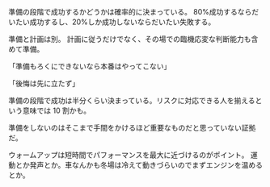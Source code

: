 準備の段階で成功するかどうかは確率的に決まっている。
80%成功するならだいたい成功するし、20%しか成功しないならだいたい失敗する。

準備と計画は別。
計画に従うだけでなく、その場での臨機応変な判断能力も含めて準備。

「準備もろくにできないなら本番はやってこない」

「後悔は先に立たず」

準備の段階で成功は半分くらい決まっている。リスクに対応できる人を揃えるという意味では 10 割かも。

準備をしないのはそこまで手間をかけるほど重要なものだと思っていない証拠だ。

ウォームアップは短時間でパフォーマンスを最大に近づけるのがポイント。
運動とか発声とか。車なんかも冬場は冷えて動きづらいのでまずエンジンを温めるとか。
